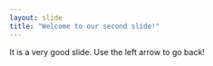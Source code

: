 ```yaml
---
layout: slide
title: "Welcome to our second slide!"
---
```

It is a very good slide.
Use the left arrow to go back!
